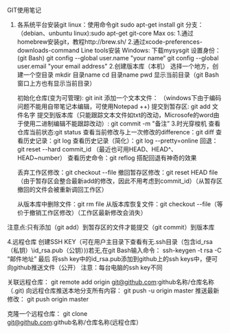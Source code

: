 GIT使用笔记
1. 各系统平台安装git
   linux：使用命令git
          sudo apt-get install git
		 分支：（debian、unbuntu linux):sudo apt-get git-core
   Max os:
          1.通过homebrew安装git，教程http://brew.sh/
		  2.通过xcode-preferences-downloads-command Line tools安装
   Windows:
          下载mysysgit
		  设置身份：(git Bash)
		  git config --global user.name "your name“
		  git config --global user.email "your email address"
2.创建版本库（本机）
   选择一个地方，创建一个空目录
   mkdir 目录name
   cd    目录name
   pwd   显示当前目录（git Bash 窗口上方也有显示当前目录）
	
   初始化仓库(变为可管理):
   git init
   添加一个文本文件：
  （windows下由于编码问题不能用自带笔记本编辑，可使用Notepad ++) 
   提交到暂存区:
   git add 文件名字
   提交到版本库（只能跟踪文本文件如txt的改动，Microsofe的word由于使用二进制编辑不能跟踪改动）:
   git commit -m "备注”
3.时光穿梭机
   查看仓库当前状态:git status
   查看当前修改与上一次修改的difference：git diff
   查看历史记录：git log 查看历史记录（简化）：git log --pretty=online
   回退：git reset --hard commit_id （最近也可用HEAD、HEAD^、HEAD~number）
   查看历史命令：git reflog 搭配回退有神奇的效果
   
   丢弃工作区修改：git checkout --file
   撤回暂存区修改：git reset HEAD file（由于暂存区会整合最新add的修改，因此不用考虑到commit_id）（从暂存区撤回的文件会被重新调回工作区）
   
   从版本库中删除文件：git rm file
   从版本库恢复文件：git checkout --file（等价于撤销工作区修改）（工作区最新修改会消失）  
 
注意点:只有添加（git add）到暂存区的文件才能提交（git commit）到版本库

4.远程仓库
   创建SSH KEY（可在用户主目录下查看有无.ssh目录（包含id_rsa（私钥）\id_rsa.pub（公钥）))若无,在git Bash输入命令：
   ssh-keygen -t rsa -C “邮件地址”
   最后
   将ssh key中的id_rsa.pub添加到github上的ssh keys中，便可向github推送文件（公开）
注意：每台电脑的ssh key不同
    
   关联远程仓库：
   git remote add origin git@github.com:github名称/仓库名称（.git)
   向远程仓库推送本地分支所有内容：
   git push -u origin master
   推送最新修改：
   git push origin master
   
   克隆一个远程仓库：
   git clone git@github.com:github名称/仓库名称(远程仓库）
   
   
 

   
   
   
   
      